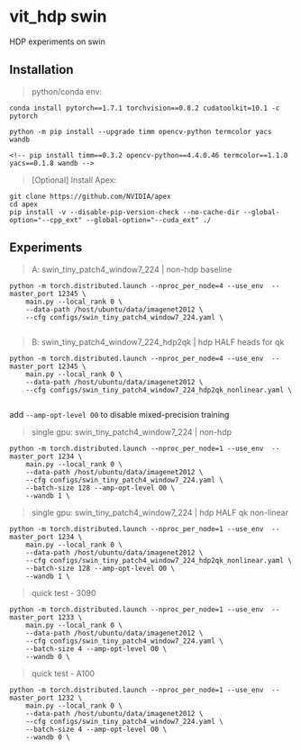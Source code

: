 # vit_hdp swin
HDP experiments on swin


## Installation
> python/conda env:
```
conda install pytorch==1.7.1 torchvision==0.8.2 cudatoolkit=10.1 -c pytorch

python -m pip install --upgrade timm opencv-python termcolor yacs wandb

<!-- pip install timm==0.3.2 opencv-python==4.4.0.46 termcolor==1.1.0 yacs==0.1.8 wandb -->
```

> [Optional] Install Apex:
```
git clone https://github.com/NVIDIA/apex
cd apex
pip install -v --disable-pip-version-check --no-cache-dir --global-option="--cpp_ext" --global-option="--cuda_ext" ./
```


## Experiments
> A: swin_tiny_patch4_window7_224 | non-hdp baseline
```
python -m torch.distributed.launch --nproc_per_node=4 --use_env  --master_port 12345 \
    main.py --local_rank 0 \
    --data-path /host/ubuntu/data/imagenet2012 \
    --cfg configs/swin_tiny_patch4_window7_224.yaml \


```

> B: swin_tiny_patch4_window7_224_hdp2qk | hdp HALF heads for qk
```
python -m torch.distributed.launch --nproc_per_node=4 --use_env  --master_port 12345 \
    main.py --local_rank 0 \
    --data-path /host/ubuntu/data/imagenet2012 \
    --cfg configs/swin_tiny_patch4_window7_224_hdp2qk_nonlinear.yaml \


```



add `--amp-opt-level O0` to disable mixed-precision training
> single gpu: swin_tiny_patch4_window7_224 | non-hdp
```
python -m torch.distributed.launch --nproc_per_node=1 --use_env  --master_port 1234 \
    main.py --local_rank 0 \
    --data-path /host/ubuntu/data/imagenet2012 \
    --cfg configs/swin_tiny_patch4_window7_224.yaml \
    --batch-size 128 --amp-opt-level O0 \
    --wandb 1 \

```


> single gpu: swin_tiny_patch4_window7_224 | hdp HALF qk non-linear
```
python -m torch.distributed.launch --nproc_per_node=1 --use_env  --master_port 1234 \
    main.py --local_rank 0 \
    --data-path /host/ubuntu/data/imagenet2012 \
    --cfg configs/swin_tiny_patch4_window7_224_hdp2qk_nonlinear.yaml \
    --batch-size 128 --amp-opt-level O0 \
    --wandb 1 \

```


> quick test - 3090
```
python -m torch.distributed.launch --nproc_per_node=1 --use_env  --master_port 1233 \
    main.py --local_rank 0 \
    --data-path /host/ubuntu/data/imagenet2012 \
    --cfg configs/swin_tiny_patch4_window7_224.yaml \
    --batch-size 4 --amp-opt-level O0 \
    --wandb 0 \

```

> quick test - A100
```
python -m torch.distributed.launch --nproc_per_node=1 --use_env  --master_port 1232 \
    main.py --local_rank 0 \
    --data-path /host/ubuntu/data/imagenet2012 \
    --cfg configs/swin_tiny_patch4_window7_224.yaml \
    --batch-size 4 --amp-opt-level O0 \
    --wandb 0 \

```